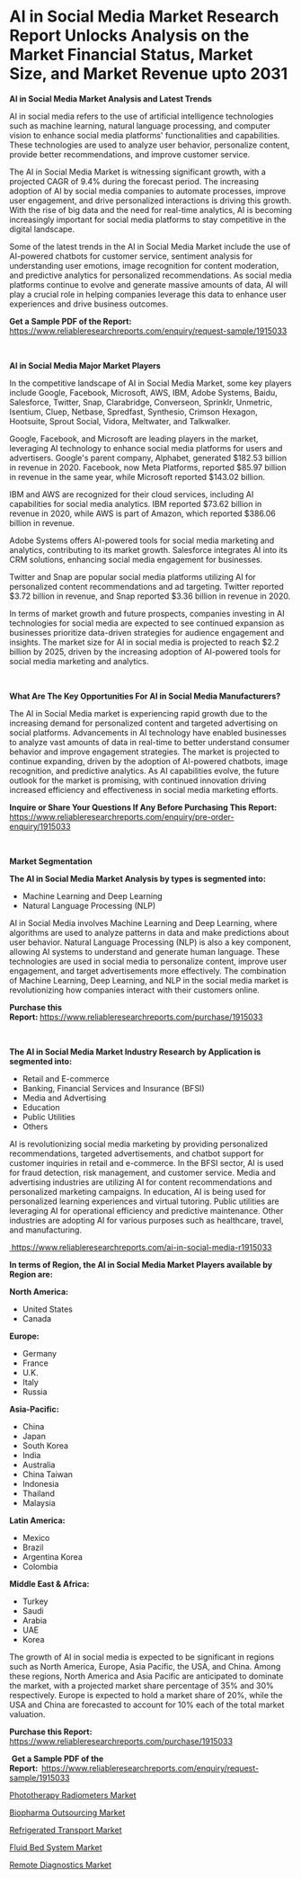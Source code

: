 <p><h1>AI in Social Media Market Research Report Unlocks Analysis on the Market Financial Status, Market Size, and Market Revenue upto 2031</h1></p><p><strong>AI in Social Media Market Analysis and Latest Trends</strong></p>
<p><p>AI in social media refers to the use of artificial intelligence technologies such as machine learning, natural language processing, and computer vision to enhance social media platforms' functionalities and capabilities. These technologies are used to analyze user behavior, personalize content, provide better recommendations, and improve customer service.</p><p>The AI in Social Media Market is witnessing significant growth, with a projected CAGR of 9.4% during the forecast period. The increasing adoption of AI by social media companies to automate processes, improve user engagement, and drive personalized interactions is driving this growth. With the rise of big data and the need for real-time analytics, AI is becoming increasingly important for social media platforms to stay competitive in the digital landscape.</p><p>Some of the latest trends in the AI in Social Media Market include the use of AI-powered chatbots for customer service, sentiment analysis for understanding user emotions, image recognition for content moderation, and predictive analytics for personalized recommendations. As social media platforms continue to evolve and generate massive amounts of data, AI will play a crucial role in helping companies leverage this data to enhance user experiences and drive business outcomes.</p></p>
<p><strong>Get a Sample PDF of the Report:&nbsp;</strong> <a href="https://www.reliableresearchreports.com/enquiry/request-sample/1915033">https://www.reliableresearchreports.com/enquiry/request-sample/1915033</a></p>
<p>&nbsp;</p>
<p><strong>AI in Social Media Major Market Players</strong></p>
<p><p>In the competitive landscape of AI in Social Media Market, some key players include Google, Facebook, Microsoft, AWS, IBM, Adobe Systems, Baidu, Salesforce, Twitter, Snap, Clarabridge, Converseon, Sprinklr, Unmetric, Isentium, Cluep, Netbase, Spredfast, Synthesio, Crimson Hexagon, Hootsuite, Sprout Social, Vidora, Meltwater, and Talkwalker.</p><p>Google, Facebook, and Microsoft are leading players in the market, leveraging AI technology to enhance social media platforms for users and advertisers. Google's parent company, Alphabet, generated $182.53 billion in revenue in 2020. Facebook, now Meta Platforms, reported $85.97 billion in revenue in the same year, while Microsoft reported $143.02 billion.</p><p>IBM and AWS are recognized for their cloud services, including AI capabilities for social media analytics. IBM reported $73.62 billion in revenue in 2020, while AWS is part of Amazon, which reported $386.06 billion in revenue.</p><p>Adobe Systems offers AI-powered tools for social media marketing and analytics, contributing to its market growth. Salesforce integrates AI into its CRM solutions, enhancing social media engagement for businesses.</p><p>Twitter and Snap are popular social media platforms utilizing AI for personalized content recommendations and ad targeting. Twitter reported $3.72 billion in revenue, and Snap reported $3.36 billion in revenue in 2020.</p><p>In terms of market growth and future prospects, companies investing in AI technologies for social media are expected to see continued expansion as businesses prioritize data-driven strategies for audience engagement and insights. The market size for AI in social media is projected to reach $2.2 billion by 2025, driven by the increasing adoption of AI-powered tools for social media marketing and analytics.</p></p>
<p>&nbsp;</p>
<p><strong>What Are The Key Opportunities For AI in Social Media Manufacturers?</strong></p>
<p><p>The AI in Social Media market is experiencing rapid growth due to the increasing demand for personalized content and targeted advertising on social platforms. Advancements in AI technology have enabled businesses to analyze vast amounts of data in real-time to better understand consumer behavior and improve engagement strategies. The market is projected to continue expanding, driven by the adoption of AI-powered chatbots, image recognition, and predictive analytics. As AI capabilities evolve, the future outlook for the market is promising, with continued innovation driving increased efficiency and effectiveness in social media marketing efforts.</p></p>
<p><strong>Inquire or Share Your Questions If Any Before Purchasing This Report:</strong> <a href="https://www.reliableresearchreports.com/enquiry/pre-order-enquiry/1915033">https://www.reliableresearchreports.com/enquiry/pre-order-enquiry/1915033</a></p>
<p>&nbsp;</p>
<p><strong>Market Segmentation</strong></p>
<p><strong>The AI in Social Media Market Analysis by types is segmented into:</strong></p>
<p><ul><li>Machine Learning and Deep Learning</li><li>Natural Language Processing (NLP)</li></ul></p>
<p><p>AI in Social Media involves Machine Learning and Deep Learning, where algorithms are used to analyze patterns in data and make predictions about user behavior. Natural Language Processing (NLP) is also a key component, allowing AI systems to understand and generate human language. These technologies are used in social media to personalize content, improve user engagement, and target advertisements more effectively. The combination of Machine Learning, Deep Learning, and NLP in the social media market is revolutionizing how companies interact with their customers online.</p></p>
<p><strong>Purchase this Report:&nbsp;</strong><a href="https://www.reliableresearchreports.com/purchase/1915033">https://www.reliableresearchreports.com/purchase/1915033</a></p>
<p>&nbsp;</p>
<p><strong>The AI in Social Media Market Industry Research by Application is segmented into:</strong></p>
<p><ul><li>Retail and E-commerce</li><li>Banking, Financial Services and Insurance (BFSI)</li><li>Media and Advertising</li><li>Education</li><li>Public Utilities</li><li>Others</li></ul></p>
<p><p>AI is revolutionizing social media marketing by providing personalized recommendations, targeted advertisements, and chatbot support for customer inquiries in retail and e-commerce. In the BFSI sector, AI is used for fraud detection, risk management, and customer service. Media and advertising industries are utilizing AI for content recommendations and personalized marketing campaigns. In education, AI is being used for personalized learning experiences and virtual tutoring. Public utilities are leveraging AI for operational efficiency and predictive maintenance. Other industries are adopting AI for various purposes such as healthcare, travel, and manufacturing.</p></p>
<p><a href="https://www.reliableresearchreports.com/ai-in-social-media-r1915033">&nbsp;https://www.reliableresearchreports.com/ai-in-social-media-r1915033</a></p>
<p><strong>In terms of Region, the AI in Social Media Market Players available by Region are:</strong></p>
<p>
    <p> <strong> North America: </strong>
        <ul>
            <li>United States</li>
            <li>Canada</li>
        </ul>
        </p> 
    <p> <strong> Europe: </strong>
        <ul>
            <li>Germany</li>
            <li>France</li>
            <li>U.K.</li>
            <li>Italy</li>
            <li>Russia</li>
        </ul>
        </p> 
    <p> <strong> Asia-Pacific: </strong>
        <ul>
            <li>China</li>
            <li>Japan</li>
            <li>South Korea</li>
            <li>India</li>
            <li>Australia</li>
            <li>China Taiwan</li>
            <li>Indonesia</li>
            <li>Thailand</li>
            <li>Malaysia</li>
        </ul>
        </p> 
    <p> <strong> Latin America: </strong>
        <ul>
            <li>Mexico</li>
            <li>Brazil</li>
            <li>Argentina Korea</li>
            <li>Colombia</li>
        </ul>
        </p> 
    <p> <strong> Middle East & Africa: </strong>
        <ul>
            <li>Turkey</li>
            <li>Saudi</li>
            <li>Arabia</li>
            <li>UAE</li>
            <li>Korea</li>
        </ul>
    </p>
    </p>
<p><p>The growth of AI in social media is expected to be significant in regions such as North America, Europe, Asia Pacific, the USA, and China. Among these regions, North America and Asia Pacific are anticipated to dominate the market, with a projected market share percentage of 35% and 30% respectively. Europe is expected to hold a market share of 20%, while the USA and China are forecasted to account for 10% each of the total market valuation.</p></p>
<p><strong>Purchase this Report: </strong><a href="https://www.reliableresearchreports.com/purchase/1915033">https://www.reliableresearchreports.com/purchase/1915033</a></p>
<p>&nbsp;<strong>Get a Sample PDF of the Report:&nbsp;&nbsp;</strong><a href="https://www.reliableresearchreports.com/enquiry/request-sample/1915033">https://www.reliableresearchreports.com/enquiry/request-sample/1915033</a></p>
<p><strong></strong></p>
<p><p><a href="https://medium.com/@elzaziemann1943/phototherapy-radiometers-industry-analysis-report-its-market-size-share-trends-by-application-5900697a3327">Phototherapy Radiometers Market</a></p><p><a href="https://www.linkedin.com/pulse/biopharma-outsourcing-market-share-new-trends-analysis-its-pruzc">Biopharma Outsourcing Market</a></p><p><a href="https://github.com/jadenRaynor/Market-Research-Report-List-1/blob/main/refrigerated-transport-market.md">Refrigerated Transport Market</a></p><p><a href="https://medium.com/@vallieemard78/fluid-bed-system-market-analysis-report-global-insights-by-region-type-b85d4ffb22d4">Fluid Bed System Market</a></p><p><a href="https://github.com/ranaacryptoaddmin/Market-Research-Report-List-1/blob/main/remote-diagnostics-market.md">Remote Diagnostics Market</a></p></p>
